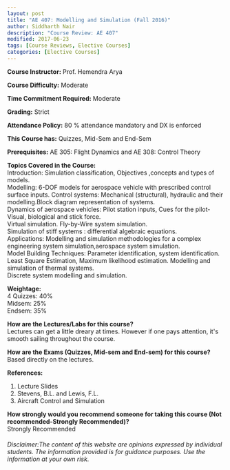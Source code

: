 ```yaml
---
layout: post
title: "AE 407: Modelling and Simulation (Fall 2016)"
author: Siddharth Nair
description: "Course Review: AE 407"
modified: 2017-06-23
tags: [Course Reviews, Elective Courses]
categories: [Elective Courses]
---
```


**Course Instructor:** Prof. Hemendra Arya

**Course Difficulty:** Moderate

**Time Commitment Required:** Moderate

**Grading:** Strict

**Attendance Policy:** 80 % attendance mandatory and DX is enforced

**This Course has:** Quizzes, Mid-Sem and End-Sem

**Prerequisites:** AE 305: Flight Dynamics and AE 308: Control Theory

**Topics Covered in the Course:**  
Introduction: Simulation classification, Objectives ,concepts and types of models.  
Modelling: 6-DOF models for aerospace vehicle with prescribed control surface inputs. Control systems: Mechanical (structural), hydraulic and their modelling.Block diagram representation of systems.  
Dynamics of aerospace vehicles: Pilot station inputs, Cues for the pilot-Visual, biological and stick force.  
Virtual simulation. Fly-by-Wire system simulation.  
Simulation of stiff systems : differential algebraic equations.  
Applications: Modelling and simulation methodologies for a complex engineering system simulation,aerospace system simulation.  
Model Building Techniques: Parameter identification, system identification. Least Square Estimation, Maximum likelihood estimation. Modelling and simulation of thermal systems.  
Discrete system modelling and simulation.

**Weightage:**  
4 Quizzes: 40%  
Midsem: 25%  
Endsem: 35%

**How are the Lectures/Labs for this course?**  
Lectures can get a little dreary at times. However if one pays attention, it's smooth sailing throughout the course.

**How are the Exams (Quizzes, Mid-sem and End-sem) for this course?**  
Based directly on the lectures.

**References:**  
1. Lecture Slides
2. Stevens, B.L. and Lewis, F.L.
3. Aircraft Control and Simulation

**How strongly would you recommend someone for taking this course (Not recommended-Strongly Recommended)?**  
Strongly Recommended

###### Disclaimer:The content of this website are opinions expressed by individual students. The information provided is for guidance purposes. Use the information at your own risk. 

